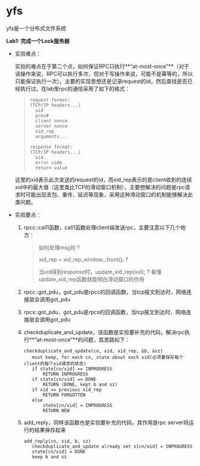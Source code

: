 # yfs
yfs是一个分布式文件系统

**Lab1: 完成一个Lock服务器**

* 实验难点：

  实验的难点在于第二个点，如何保证RPC只执行**“at-most-once”**（对于读操作来说，RPC可以执行多次，但对于写操作来说，可能不是幂等的，所以只能保证执行一次）。主要的实现思想还是记录request的id，然后查找是否已经执行过。在lab里rpc的通信采用了如下的格式：

  > ```
  > request format:
  > (TCP/IP headers...)
  >   xid
  >   proc#
  >   client nonce
  >   server nonce
  >   xid_rep
  >   arguments...
  > 
  > response format:
  > (TCP/IP headers...)
  >   xid
  >   error code
  >   return value
  > ```

  ​	这里的xid表示此次发送的request的id，而xid_rep表示的是client收到的连续xid中的最大值（这里类比TCP的滑动窗口机制），主要想解决的问题是rpc请求时可能出现丢包、重传、延迟等现象，采用这种滑动窗口的机制能够解决此类问题。

* 实验要点：

  1. rpcc::call1函数，call1函数处理client端发送rpc，主要注意以下几个地方：

     > 如何处理msg的？
     >
     > xid_rep = xid_rep_window_.front(); ?
     >
     > 当xid得到response时，update_xid_rep(xid); ?	看懂update_xid_rep函数就能明白滑动窗口的作用

  2. rpcc::got_pdu，got_pdu是rpcc的回调函数，当tcp报文到达时，网络连接层会调用got_pdu

  3. rpcs::got_pdu，got_pdu是rpcs的回调函数，当tcp报文到达时，网络连接层会调用got_pdu

  4. checkduplicate_and_update，该函数是实验要补充的代码，解决rpc执行**“at-most-once”**的问题，其思路如下：

     ```
     checkduplicate_and_update(cn, xid, xid_rep, &b, &sz)
     	must keep, for each cn, state about each xid(必须要保存每个client的每个xid请求的状态)
     	if state[cn/xid] == INPROGRESS
     		RETURN INPROGRESS
     	if state[cn/xid] == DONE
     		RETURN (DONE, kept b and sz)
     	if xid <= previous xid_rep
     		RETURN FORGOTTEN
     	else
     		state[cn/xid] = INPROGRESS
     		RETURN NEW
     ```

  5. add_reply，同样该函数也是实验要补充的代码，其作用是rpc server将运行的结果保存起来

     ```
     add_reply(cn, xid, b, sz)
     	checkduplicate_and_update already set s[cn/xid] = INPROGRESS
     	state[cn/xid] = DONE
     	keep b and sz
     ```

     

  